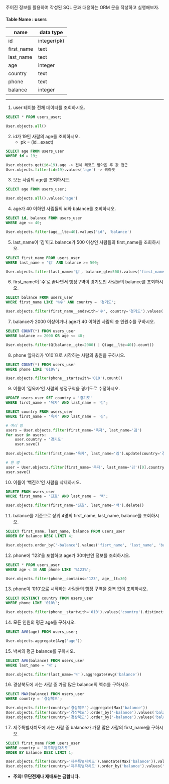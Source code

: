 주어진 정보를 활용하여 작성된 SQL 문과 대응하는 ORM 문을 작성하고 실행해보자.

#### Table Name : users

| name       | data type   |
| ---------- | ----------- |
| id         | integer(pk) |
| first_name | text        |
| last_name  | text        |
| age        | integer     |
| country    | text        |
| phone      | text        |
| balance    | integer     |

---

1. user 테이블 전체 데이터를 조회하시오.

```sql
SELECT * FROM users_user;
```

```python
User.objects.all()
```

2. id가 19인 사람의 age를 조회하시오.
   - pk = (id__exact)

```sql
SELECT age FROM users_user
WHERE id = 19;
```

```python
User.objects.get(id=19).age -> 전체 레코드 받아온 후 값 접근
User.objects.filter(id=19).values('age') -> 쿼리셋
```

3. 모든 사람의 age를 조회하시오.

```sql
SELECT age FROM users_user;
```

```python
User.objects.all().values('age')
```

4. age가 40 이하인 사림들의 id와 balance를 조회하시오.

```sql
SELECT id, balance FROM users_user
WHERE age <= 40;
```

```python
User.objects.filter(age__lte=40).values('id', 'balance')
```

5. last_name이 ‘김’이고 balance가 500 이상인 사람들의 first_name을 조회하시오.

```sql
SELECT first_name FROM users_user
WHERE last_name = '김' AND balance >= 500;
```

```python
User.objects.filter(last_name='김', balance_gte=500).values('first_name')
```

6. first_name이 ‘수’로 끝나면서 행정구역이 경기도인 사람들의 balance를 조회하시오.

```sql
SELECT balance FROM users_user
WHERE first_name LIKE '%수' AND country = '경기도';
```

```python
User.objects.filter(first_name__endswith='수', country='경기도').values('balance')
```

7. balance가 2000 이상이거나 age가 40 이하인 사람의 총 인원수를 구하시오.

```sql
SELECT COUNT(*) FROM users_user
WHERE balance >= 2000 OR age <= 40;
```

```python
User.objects.filter(Q(balance__gte=2000) | Q(age__lte=40)).count()
```

8. phone 앞자리가 ‘010’으로 시작하는 사람의 총원을 구하시오.

```SQL
SELECT COUNT(*) FROM users_user
WHERE phone LIKE '010%';
```

```python
User.objects.filter(phone__startswith='010').count()
```

9. 이름이 ‘김옥자’인 사람의 행정구역을 경기도로 수정하시오.

```sql
UPDATE users_user SET country = '경기도'
WHERE first_name = '옥자' AND last_name = '김';

SELECT country FROM users_user
WHERE first_name = '옥자' AND last_name = '김';
```

```python
# 여러 명
users = User.objects.filter(first_name='옥자', last_name='김')
for user in users:
    user.country = '경기도'
    user.save()
    
User.objects.filter(first_name='옥자', last_name='김').update(country='경기도')

# 한 명
user = User.objects.filter(first_name='옥자', last_name='김')[0].country='경기도'
user.save()
```

10. 이름이 ‘백진호’인 사람을 삭제하시오.

```sql
DELETE FROM users_user
WHERE first_name = '진호' AND last_name = '백';
```

```python
User.objects.filter(first_name='진호', last_name='백').delete()
```

11. balance를 기준으로 상위 4명의 first_name, last_name, balance를 조회하시오.

```sql
SELECT first_name, last_name, balance FROM users_user
ORDER BY balance DESC LIMIT 4;
```

```python
User.objects.order_by('-balance').values('fisrt_name', 'last_name', 'balance')[:4]
```

12. phone에 ‘123’을 포함하고 age가 30미만인 정보를 조회하시오.

```sql
SELECT * FROM users_user
WHERE age < 30 AND phone LIKE '%123%';
```

```python
User.objects.filter(phone__contains='123', age__lt=30)
```

13. phone이 ‘010’으로 시작하는 사람들의 행정 구역을 중복 없이 조회하시오.

```sql
SELECT DISTINCT country FROM users_user
WHERE phone LIKE '010%';
```

```python
User.objects.filter(phone__startwith='010').values('country').distinct()
```

14. 모든 인원의 평균 age를 구하시오.

```sql
SELECT AVG(age) FROM users_user;
```

```python
User.objects.aggregate(Avg('age'))
```

15. 박씨의 평균 balance를 구하시오.

```sql
SELECT AVG(balance) FROM users_user
WHERE last_name = '박';
```

```python
User.objects.filter(last_name='박').aggregate(Avg('balance'))
```

16. 경상북도에 사는 사람 중 가장 많은 balance의 액수를 구하시오.

```sql
SELECT MAX(balance) FROM users_user
WHERE country = '경상북도';
```

```python
User.objects.filter(country='경상북도').aggregate(Max('balance'))
User.objects.filter(country='경상북도').order_by('-balance').values('balance')[0]
User.objects.filter(country='경상북도').order_by('-balance').values('balance').first()
```

17. 제주특별자치도에 사는 사람 중 balance가 가장 많은 사람의 first_name을 구하시오.

```sql
SELECT first_name FROM users_user
WHERE country = '제주특별자치도' 
ORDER BY balance DESC LIMIT 1;
```

```python
User.objects.filter(country='제주특별자치도').annotate(Max('balance')).values('first_name')[0]
User.objects.filter(country='제주특별자치도').order_by('balance').values('first_name')[0]
```



* **주의! 무단전재나 재배포는 금합니다.**

